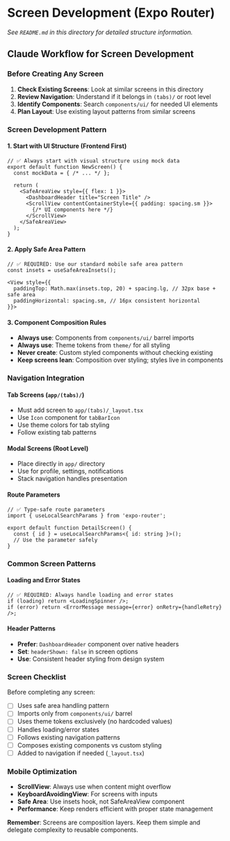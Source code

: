 # Screen Development (Expo Router)

*See `README.md` in this directory for detailed structure information.*

## Claude Workflow for Screen Development

### Before Creating Any Screen

1. **Check Existing Screens**: Look at similar screens in this directory
2. **Review Navigation**: Understand if it belongs in `(tabs)/` or root level
3. **Identify Components**: Search `components/ui/` for needed UI elements
4. **Plan Layout**: Use existing layout patterns from similar screens

### Screen Development Pattern

#### 1. Start with UI Structure (Frontend First)
```tsx
// ✅ Always start with visual structure using mock data
export default function NewScreen() {
  const mockData = { /* ... */ };
  
  return (
    <SafeAreaView style={{ flex: 1 }}>
      <DashboardHeader title="Screen Title" />
      <ScrollView contentContainerStyle={{ padding: spacing.sm }}>
        {/* UI components here */}
      </ScrollView>
    </SafeAreaView>
  );
}
```

#### 2. Apply Safe Area Pattern
```tsx
// ✅ REQUIRED: Use our standard mobile safe area pattern
const insets = useSafeAreaInsets();

<View style={{
  paddingTop: Math.max(insets.top, 20) + spacing.lg, // 32px base + safe area
  paddingHorizontal: spacing.sm, // 16px consistent horizontal
}}>
```

#### 3. Component Composition Rules
- **Always use**: Components from `components/ui/` barrel imports
- **Always use**: Theme tokens from `theme/` for all styling
- **Never create**: Custom styled components without checking existing
- **Keep screens lean**: Composition over styling; styles live in components

### Navigation Integration

#### Tab Screens (`app/(tabs)/`)
- Must add screen to `app/(tabs)/_layout.tsx`
- Use `Icon` component for `tabBarIcon`
- Use theme colors for tab styling
- Follow existing tab patterns

#### Modal Screens (Root Level)
- Place directly in `app/` directory
- Use for profile, settings, notifications
- Stack navigation handles presentation

#### Route Parameters
```tsx
// ✅ Type-safe route parameters
import { useLocalSearchParams } from 'expo-router';

export default function DetailScreen() {
  const { id } = useLocalSearchParams<{ id: string }>();
  // Use the parameter safely
}
```

### Common Screen Patterns

#### Loading and Error States
```tsx
// ✅ REQUIRED: Always handle loading and error states
if (loading) return <LoadingSpinner />;
if (error) return <ErrorMessage message={error} onRetry={handleRetry} />;
```

#### Header Patterns
- **Prefer**: `DashboardHeader` component over native headers
- **Set**: `headerShown: false` in screen options
- **Use**: Consistent header styling from design system

### Screen Checklist

Before completing any screen:
- [ ] Uses safe area handling pattern
- [ ] Imports only from `components/ui/` barrel
- [ ] Uses theme tokens exclusively (no hardcoded values)
- [ ] Handles loading/error states
- [ ] Follows existing navigation patterns
- [ ] Composes existing components vs custom styling
- [ ] Added to navigation if needed (`_layout.tsx`)

### Mobile Optimization

- **ScrollView**: Always use when content might overflow
- **KeyboardAvoidingView**: For screens with inputs
- **Safe Area**: Use insets hook, not SafeAreaView component
- **Performance**: Keep renders efficient with proper state management

**Remember**: Screens are composition layers. Keep them simple and delegate complexity to reusable components.